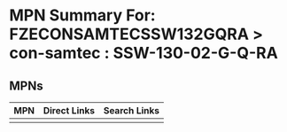 



# MPN Summary For: FZECONSAMTECSSW132GQRA > con-samtec : SSW-130-02-G-Q-RA

## MPNs
  

|MPN|Direct Links|Search Links|
| :--- | :--- | :--- |
||||
